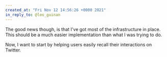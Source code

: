```yaml
---
created_at: "Fri Nov 12 14:56:26 +0000 2021"
in_reply_to: @leo_guinan
---
```


The good news though, is that I've got most of the infrastructure in place. This should be a much easier implementation than what I was trying to do. 

Now, I want to start by helping users easily recall their interactions on Twitter.